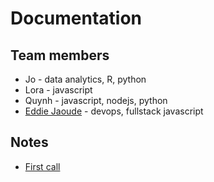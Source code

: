 # Documentation

## Team members

- Jo - data analytics, R, python
- Lora - javascript
- Quynh - javascript, nodejs, python
- [Eddie Jaoude](http://github.com/eddiejaoude) - devops, fullstack javascript

## Notes

- [First call](src/first-call.md)
